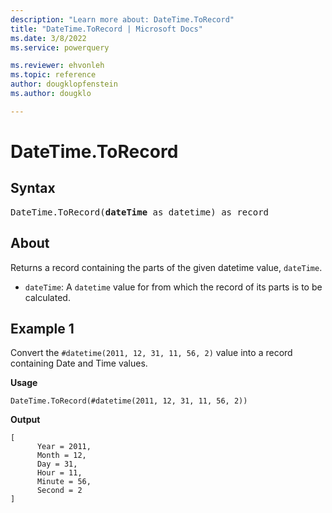```yaml
---
description: "Learn more about: DateTime.ToRecord"
title: "DateTime.ToRecord | Microsoft Docs"
ms.date: 3/8/2022
ms.service: powerquery

ms.reviewer: ehvonleh
ms.topic: reference
author: dougklopfenstein
ms.author: dougklo

---
```

# DateTime.ToRecord

## Syntax

<pre>
DateTime.ToRecord(<b>dateTime</b> as datetime) as record
</pre>
  
## About

Returns a record containing the parts of the given datetime value, `dateTime`.

* `dateTime`: A `datetime` value for from which the record of its parts is to be calculated.

## Example 1

Convert the `#datetime(2011, 12, 31, 11, 56, 2)` value into a record containing Date and Time values.

**Usage**

```powerquery-m
DateTime.ToRecord(#datetime(2011, 12, 31, 11, 56, 2))
```

**Output**

```powerquery-m
[
      Year = 2011,
      Month = 12,
      Day = 31,
      Hour = 11,
      Minute = 56,
      Second = 2
]
```
